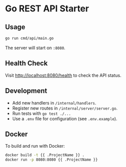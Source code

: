 # Go REST API Starter

## Usage

```sh
go run cmd/api/main.go
```

The server will start on `:8080`.

## Health Check

Visit [http://localhost:8080/health](http://localhost:8080/health) to check the API status.

## Development

- Add new handlers in `/internal/handlers`.
- Register new routes in `/internal/server/server.go`.
- Run tests with `go test ./...`
- Use a `.env` file for configuration (see `.env.example`).

## Docker

To build and run with Docker:

```sh
docker build -t {{ .ProjectName }} .
docker run -p 8080:8080 {{ .ProjectName }}
```
